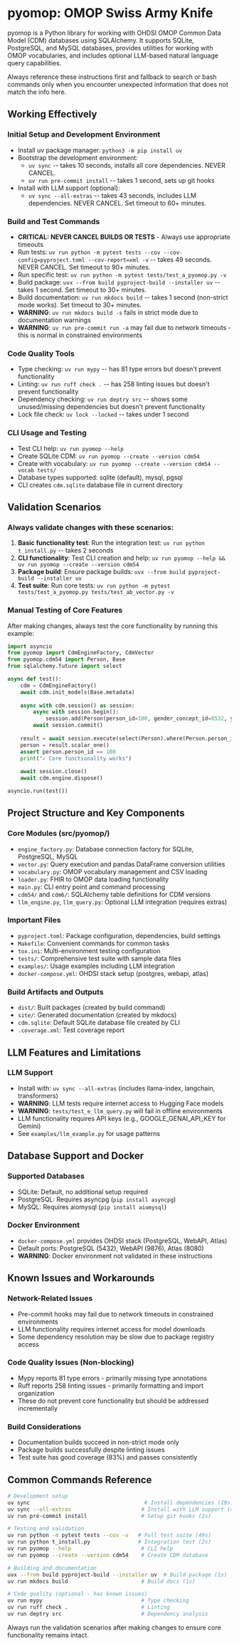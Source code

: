 # pyomop: OMOP Swiss Army Knife

pyomop is a Python library for working with OHDSI OMOP Common Data Model (CDM) databases using SQLAlchemy. It supports SQLite, PostgreSQL, and MySQL databases, provides utilities for working with OMOP vocabularies, and includes optional LLM-based natural language query capabilities.

Always reference these instructions first and fallback to search or bash commands only when you encounter unexpected information that does not match the info here.

## Working Effectively

### Initial Setup and Development Environment
- Install uv package manager: `python3 -m pip install uv`
- Bootstrap the development environment:
  - `uv sync` -- takes 10 seconds, installs all core dependencies. NEVER CANCEL.
  - `uv run pre-commit install` -- takes 1 second, sets up git hooks
- Install with LLM support (optional):
  - `uv sync --all-extras` -- takes 43 seconds, includes LLM dependencies. NEVER CANCEL. Set timeout to 60+ minutes.

### Build and Test Commands
- **CRITICAL: NEVER CANCEL BUILDS OR TESTS** - Always use appropriate timeouts
- Run tests: `uv run python -m pytest tests --cov --cov-config=pyproject.toml --cov-report=xml -v` -- takes 49 seconds. NEVER CANCEL. Set timeout to 90+ minutes.
- Run specific test: `uv run python -m pytest tests/test_a_pyomop.py -v`
- Build package: `uvx --from build pyproject-build --installer uv` -- takes 1 second. Set timeout to 30+ minutes.
- Build documentation: `uv run mkdocs build` -- takes 1 second (non-strict mode works). Set timeout to 30+ minutes.
- **WARNING**: `uv run mkdocs build -s` fails in strict mode due to documentation warnings
- **WARNING**: `uv run pre-commit run -a` may fail due to network timeouts - this is normal in constrained environments

### Code Quality Tools
- Type checking: `uv run mypy` -- has 81 type errors but doesn't prevent functionality
- Linting: `uv run ruff check .` -- has 258 linting issues but doesn't prevent functionality
- Dependency checking: `uv run deptry src` -- shows some unused/missing dependencies but doesn't prevent functionality
- Lock file check: `uv lock --locked` -- takes under 1 second

### CLI Usage and Testing
- Test CLI help: `uv run pyomop --help`
- Create SQLite CDM: `uv run pyomop --create --version cdm54`
- Create with vocabulary: `uv run pyomop --create --version cdm54 --vocab tests/`
- Database types supported: sqlite (default), mysql, pgsql
- CLI creates `cdm.sqlite` database file in current directory

## Validation Scenarios

### Always validate changes with these scenarios:
1. **Basic functionality test**: Run the integration test: `uv run python t_install.py` -- takes 2 seconds
2. **CLI functionality**: Test CLI creation and help: `uv run pyomop --help && uv run pyomop --create --version cdm54`
3. **Package build**: Ensure package builds: `uvx --from build pyproject-build --installer uv`
4. **Test suite**: Run core tests: `uv run python -m pytest tests/test_a_pyomop.py tests/test_ab_vector.py -v`

### Manual Testing of Core Features
After making changes, always test the core functionality by running this example:
```python
import asyncio
from pyomop import CdmEngineFactory, CdmVector
from pyomop.cdm54 import Person, Base
from sqlalchemy.future import select

async def test():
    cdm = CdmEngineFactory()
    await cdm.init_models(Base.metadata)
    
    async with cdm.session() as session:
        async with session.begin():
            session.add(Person(person_id=100, gender_concept_id=8532, year_of_birth=1980))
        await session.commit()
        
    result = await session.execute(select(Person).where(Person.person_id == 100))
    person = result.scalar_one()
    assert person.person_id == 100
    print("✓ Core functionality works")
    
    await session.close()
    await cdm.engine.dispose()

asyncio.run(test())
```

## Project Structure and Key Components

### Core Modules (src/pyomop/)
- `engine_factory.py`: Database connection factory for SQLite, PostgreSQL, MySQL
- `vector.py`: Query execution and pandas DataFrame conversion utilities
- `vocabulary.py`: OMOP vocabulary management and CSV loading
- `loader.py`: FHIR to OMOP data loading functionality
- `main.py`: CLI entry point and command processing
- `cdm54/` and `cdm6/`: SQLAlchemy table definitions for CDM versions
- `llm_engine.py`, `llm_query.py`: Optional LLM integration (requires extras)

### Important Files
- `pyproject.toml`: Package configuration, dependencies, build settings
- `Makefile`: Convenient commands for common tasks
- `tox.ini`: Multi-environment testing configuration
- `tests/`: Comprehensive test suite with sample data files
- `examples/`: Usage examples including LLM integration
- `docker-compose.yml`: OHDSI stack setup (postgres, webapi, atlas)

### Build Artifacts and Outputs
- `dist/`: Built packages (created by build command)
- `site/`: Generated documentation (created by mkdocs)
- `cdm.sqlite`: Default SQLite database file created by CLI
- `.coverage.xml`: Test coverage report

## LLM Features and Limitations

### LLM Support
- Install with: `uv sync --all-extras` (includes llama-index, langchain, transformers)
- **WARNING**: LLM tests require internet access to Hugging Face models
- **WARNING**: `tests/test_e_llm_query.py` will fail in offline environments
- LLM functionality requires API keys (e.g., GOOGLE_GENAI_API_KEY for Gemini)
- See `examples/llm_example.py` for usage patterns

## Database Support and Docker

### Supported Databases
- SQLite: Default, no additional setup required
- PostgreSQL: Requires asyncpg (`pip install asyncpg`)
- MySQL: Requires aiomysql (`pip install aiomysql`)

### Docker Environment
- `docker-compose.yml` provides OHDSI stack (PostgreSQL, WebAPI, Atlas)
- Default ports: PostgreSQL (5432), WebAPI (9876), Atlas (8080)
- **WARNING**: Docker environment not validated in these instructions

## Known Issues and Workarounds

### Network-Related Issues
- Pre-commit hooks may fail due to network timeouts in constrained environments
- LLM functionality requires internet access for model downloads
- Some dependency resolution may be slow due to package registry access

### Code Quality Issues (Non-blocking)
- Mypy reports 81 type errors - primarily missing type annotations
- Ruff reports 258 linting issues - primarily formatting and import organization
- These do not prevent core functionality but should be addressed incrementally

### Build Considerations
- Documentation builds succeed in non-strict mode only
- Package builds successfully despite linting issues
- Test suite has good coverage (83%) and passes consistently

## Common Commands Reference

```bash
# Development setup
uv sync                                    # Install dependencies (10s)
uv sync --all-extras                      # Install with LLM support (43s)
uv run pre-commit install                 # Setup git hooks (1s)

# Testing and validation
uv run python -m pytest tests --cov -v   # Full test suite (49s)
uv run python t_install.py               # Integration test (2s)
uv run pyomop --help                      # CLI help
uv run pyomop --create --version cdm54    # Create CDM database

# Building and documentation
uvx --from build pyproject-build --installer uv  # Build package (1s)
uv run mkdocs build                       # Build docs (1s)

# Code quality (optional - has known issues)
uv run mypy                               # Type checking
uv run ruff check .                       # Linting
uv run deptry src                         # Dependency analysis
```

Always run the validation scenarios after making changes to ensure core functionality remains intact.